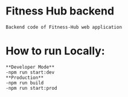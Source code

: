 # Fitness Hub backend

    Backend code of Fitness-Hub web application

# How to run Locally:

    **Developer Mode**
    -npm run start:dev
    **Production**
    -npm run build
    -npm run start:prod
